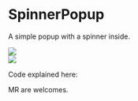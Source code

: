 # SpinnerPopup

A simple popup with a spinner inside.

![](https://i0.wp.com/www.albertopasca.it/whiletrue/wp-content/uploads/2022/08/Simulator-Screen-Shot-iPhone-13-Pro-2022-08-11-at-09.43.51-1.png?resize=946%2C2048&ssl=1)  
![](https://i0.wp.com/www.albertopasca.it/whiletrue/wp-content/uploads/2022/08/Simulator-Screen-Shot-iPhone-13-Pro-2022-08-11-at-10.19.27.png?resize=946%2C2048&ssl=1)

Code explained here: 


MR are welcomes.
